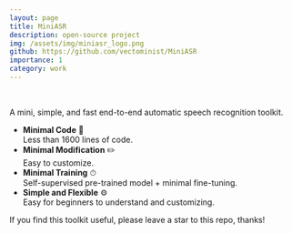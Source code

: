```yaml
---
layout: page
title: MiniASR
description: open-source project
img: /assets/img/miniasr_logo.png
github: https://github.com/vectominist/MiniASR
importance: 1
category: work
---
```


<div class="row">
    <div class="col-sm-3 mt-3 mt-md-0">
    </div>
    <div class="col-sm-6 mt-3 mt-md-0">
        <img class="img-fluid rounded z-depth-1" src="{{ '/assets/img/miniasr_logo.png' | relative_url }}" alt="" title="minasr logo"/>
    </div>
    <div class="col-sm-3 mt-3 mt-md-0">
    </div>
</div>
<br>

A mini, simple, and fast end-to-end automatic speech recognition toolkit.

* **Minimal Code** 📄  
  Less than 1600 lines of code.
* **Minimal Modification** ✏️  
  Easy to customize.
* **Minimal Training** ⏱  
  Self-supervised pre-trained model + minimal fine-tuning.
* **Simple and Flexible** ⚙️  
  Easy for beginners to understand and customizing.

If you find this toolkit useful, please leave a star to this repo, thanks!
